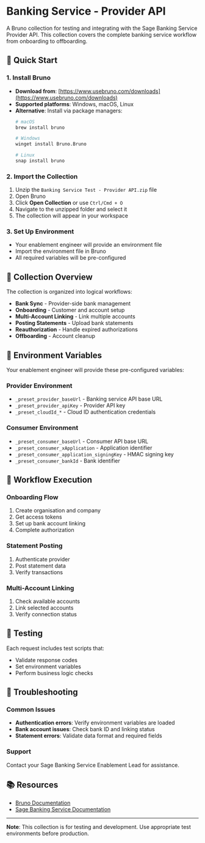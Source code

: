 # Banking Service - Provider API

A Bruno collection for testing and integrating with the Sage Banking Service Provider API. This collection covers the complete banking service workflow from onboarding to offboarding.

## 🚀 Quick Start

### 1. Install Bruno
- **Download from**: [https://www.usebruno.com/downloads](https://www.usebruno.com/downloads)
- **Supported platforms**: Windows, macOS, Linux
- **Alternative**: Install via package managers:
  ```bash
  # macOS
  brew install bruno
  
  # Windows
  winget install Bruno.Bruno
  
  # Linux
  snap install bruno
  ```

### 2. Import the Collection
1. Unzip the `Banking Service Test - Provider API.zip` file
2. Open Bruno
3. Click **Open Collection** or use `Ctrl/Cmd + O`
4. Navigate to the unzipped folder and select it
5. The collection will appear in your workspace

### 3. Set Up Environment
- Your enablement engineer will provide an environment file
- Import the environment file in Bruno
- All required variables will be pre-configured

## 📁 Collection Overview

The collection is organized into logical workflows:

- **Bank Sync** - Provider-side bank management
- **Onboarding** - Customer and account setup
- **Multi-Account Linking** - Link multiple accounts
- **Posting Statements** - Upload bank statements
- **Reauthorization** - Handle expired authorizations
- **Offboarding** - Account cleanup

## 🔧 Environment Variables

Your enablement engineer will provide these pre-configured variables:

### Provider Environment
- `_preset_provider_baseUrl` - Banking service API base URL
- `_preset_provider_apiKey` - Provider API key
- `_preset_cloudId_*` - Cloud ID authentication credentials

### Consumer Environment
- `_preset_consumer_baseUrl` - Consumer API base URL
- `_preset_consumer_xApplication` - Application identifier
- `_preset_consumer_application_signingKey` - HMAC signing key
- `_preset_consumer_bankId` - Bank identifier

## 🔄 Workflow Execution

### Onboarding Flow
1. Create organisation and company
2. Get access tokens
3. Set up bank account linking
4. Complete authorization

### Statement Posting
1. Authenticate provider
2. Post statement data
3. Verify transactions

### Multi-Account Linking
1. Check available accounts
2. Link selected accounts
3. Verify connection status

## 🧪 Testing

Each request includes test scripts that:
- Validate response codes
- Set environment variables
- Perform business logic checks

## 🚨 Troubleshooting

### Common Issues
- **Authentication errors**: Verify environment variables are loaded
- **Bank account issues**: Check bank ID and linking status
- **Statement errors**: Validate data format and required fields

### Support
Contact your Sage Banking Service Enablement Lead for assistance.

## 📚 Resources

- [Bruno Documentation](https://www.usebruno.com/docs)
- [Sage Banking Service Documentation](https://developer.sage.com/banking-service/)

---

**Note**: This collection is for testing and development. Use appropriate test environments before production.
